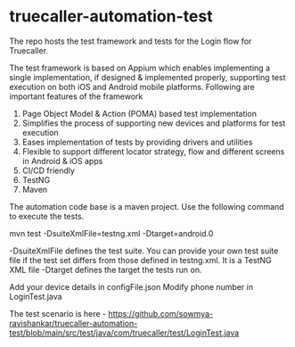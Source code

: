 # truecaller-automation-test

The repo hosts the test framework and tests for the Login flow for Truecaller.

The test framework is based on Appium which enables implementing a single implementation, if designed & implemented properly, supporting test execution on both iOS and Android mobile platforms. 
Following are important features of the framework
1. Page Object Model & Action (POMA) based test implementation
2. Simplifies the process of supporting new devices and platforms for test execution
3. Eases implementation of tests by providing drivers and utilities
4. Flexible to support different locator strategy, flow and different screens in Android & iOS apps
5. CI/CD friendly
6. TestNG
7. Maven

The automation code base is a maven project. Use the following command to execute the tests. 

mvn test -DsuiteXmlFile=testng.xml -Dtarget=android.0

-DsuiteXmlFile defines the test suite. You can provide your own test suite file if the test set differs from those defined in testng.xml. It is a TestNG XML file
-Dtarget defines the target the tests run on.

Add your device details in configFile.json
Modify phone number in LoginTest.java

The test scenario is here - https://github.com/sowmya-ravishankar/truecaller-automation-test/blob/main/src/test/java/com/truecaller/test/LoginTest.java
